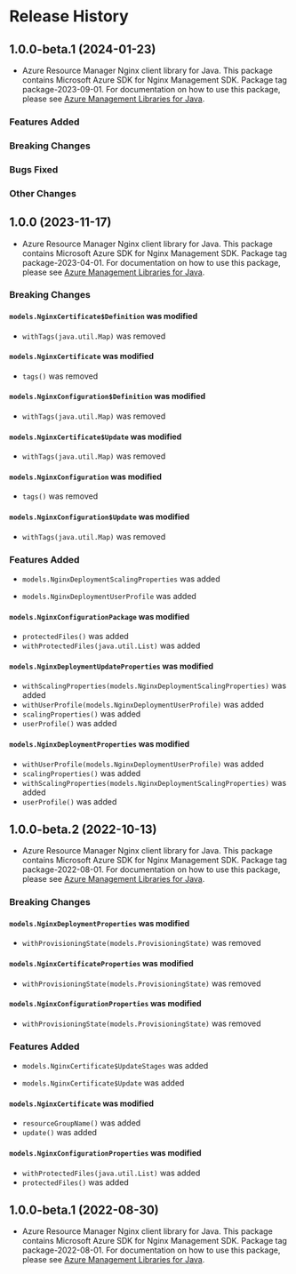 # Release History

## 1.0.0-beta.1 (2024-01-23)

- Azure Resource Manager Nginx client library for Java. This package contains Microsoft Azure SDK for Nginx Management SDK.  Package tag package-2023-09-01. For documentation on how to use this package, please see [Azure Management Libraries for Java](https://aka.ms/azsdk/java/mgmt).

### Features Added

### Breaking Changes

### Bugs Fixed

### Other Changes

## 1.0.0 (2023-11-17)

- Azure Resource Manager Nginx client library for Java. This package contains Microsoft Azure SDK for Nginx Management SDK.  Package tag package-2023-04-01. For documentation on how to use this package, please see [Azure Management Libraries for Java](https://aka.ms/azsdk/java/mgmt).

### Breaking Changes

#### `models.NginxCertificate$Definition` was modified

* `withTags(java.util.Map)` was removed

#### `models.NginxCertificate` was modified

* `tags()` was removed

#### `models.NginxConfiguration$Definition` was modified

* `withTags(java.util.Map)` was removed

#### `models.NginxCertificate$Update` was modified

* `withTags(java.util.Map)` was removed

#### `models.NginxConfiguration` was modified

* `tags()` was removed

#### `models.NginxConfiguration$Update` was modified

* `withTags(java.util.Map)` was removed

### Features Added

* `models.NginxDeploymentScalingProperties` was added

* `models.NginxDeploymentUserProfile` was added

#### `models.NginxConfigurationPackage` was modified

* `protectedFiles()` was added
* `withProtectedFiles(java.util.List)` was added

#### `models.NginxDeploymentUpdateProperties` was modified

* `withScalingProperties(models.NginxDeploymentScalingProperties)` was added
* `withUserProfile(models.NginxDeploymentUserProfile)` was added
* `scalingProperties()` was added
* `userProfile()` was added

#### `models.NginxDeploymentProperties` was modified

* `withUserProfile(models.NginxDeploymentUserProfile)` was added
* `scalingProperties()` was added
* `withScalingProperties(models.NginxDeploymentScalingProperties)` was added
* `userProfile()` was added

## 1.0.0-beta.2 (2022-10-13)

- Azure Resource Manager Nginx client library for Java. This package contains Microsoft Azure SDK for Nginx Management SDK.  Package tag package-2022-08-01. For documentation on how to use this package, please see [Azure Management Libraries for Java](https://aka.ms/azsdk/java/mgmt).

### Breaking Changes

#### `models.NginxDeploymentProperties` was modified

* `withProvisioningState(models.ProvisioningState)` was removed

#### `models.NginxCertificateProperties` was modified

* `withProvisioningState(models.ProvisioningState)` was removed

#### `models.NginxConfigurationProperties` was modified

* `withProvisioningState(models.ProvisioningState)` was removed

### Features Added

* `models.NginxCertificate$UpdateStages` was added

* `models.NginxCertificate$Update` was added

#### `models.NginxCertificate` was modified

* `resourceGroupName()` was added
* `update()` was added

#### `models.NginxConfigurationProperties` was modified

* `withProtectedFiles(java.util.List)` was added
* `protectedFiles()` was added

## 1.0.0-beta.1 (2022-08-30)

- Azure Resource Manager Nginx client library for Java. This package contains Microsoft Azure SDK for Nginx Management SDK.  Package tag package-2022-08-01. For documentation on how to use this package, please see [Azure Management Libraries for Java](https://aka.ms/azsdk/java/mgmt).

